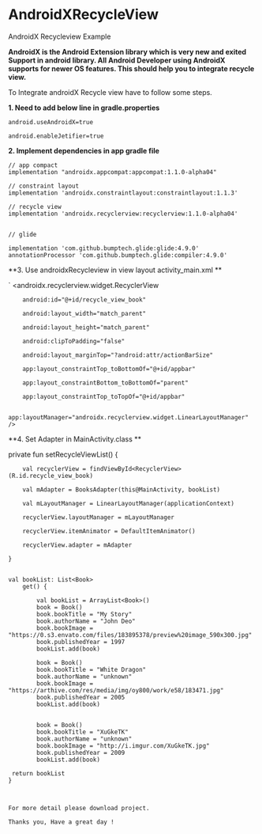 # AndroidXRecycleView
AndroidX Recycleview Example


**AndroidX is the Android Extension library which is very new and exited Support in android library.
All Android Developer using AndroidX supports for newer OS features. 
This should help you to integrate recycle view.**

To Integrate androidX Recycle view have to follow some steps.


**1. Need to add below line in gradle.properties**


    android.useAndroidX=true

    android.enableJetifier=true


**2. Implement dependencies in app gradle file**

    // app compact
    implementation "androidx.appcompat:appcompat:1.1.0-alpha04"

    // constraint layout
    implementation 'androidx.constraintlayout:constraintlayout:1.1.3'

    // recycle view
    implementation 'androidx.recyclerview:recyclerview:1.1.0-alpha04'


    // glide

    implementation 'com.github.bumptech.glide:glide:4.9.0'
    annotationProcessor 'com.github.bumptech.glide:compiler:4.9.0'

**3. Use androidxRecycleview in view layout activity_main.xml **


 `           <androidx.recyclerview.widget.RecyclerView
 
        android:id="@+id/recycle_view_book"
        
        android:layout_width="match_parent"
        
        android:layout_height="match_parent"
        
        android:clipToPadding="false"
        
        android:layout_marginTop="?android:attr/actionBarSize"
        
        app:layout_constraintTop_toBottomOf="@+id/appbar"
        
        app:layout_constraintBottom_toBottomOf="parent"
        
        app:layout_constraintTop_toTopOf="@+id/appbar"
        
        app:layoutManager="androidx.recyclerview.widget.LinearLayoutManager" />
        
        
        
        
**4. Set Adapter in MainActivity.class **


 private fun setRecycleViewList() {
 
        val recyclerView = findViewById<RecyclerView>(R.id.recycle_view_book)
        
        val mAdapter = BooksAdapter(this@MainActivity, bookList)
        
        val mLayoutManager = LinearLayoutManager(applicationContext)
        
        recyclerView.layoutManager = mLayoutManager
        
        recyclerView.itemAnimator = DefaultItemAnimator()
        
        recyclerView.adapter = mAdapter
        
    }
    
   
    val bookList: List<Book>
        get() {

            val bookList = ArrayList<Book>()
            book = Book()
            book.bookTitle = "My Story"
            book.authorName = "John Deo"
            book.bookImage = "https://0.s3.envato.com/files/183895378/preview%20image_590x300.jpg"
            book.publishedYear = 1997
            bookList.add(book)

            book = Book()
            book.bookTitle = "White Dragon"
            book.authorName = "unknown"
            book.bookImage = "https://arthive.com/res/media/img/oy800/work/e58/183471.jpg"
            book.publishedYear = 2005
            bookList.add(book)


            book = Book()
            book.bookTitle = "XuGkeTK"
            book.authorName = "unknown"
            book.bookImage = "http://i.imgur.com/XuGkeTK.jpg"
            book.publishedYear = 2009
            bookList.add(book)

     return bookList
    }
    
    
    
    For more detail please download project.
    
    Thanks you, Have a great day !






